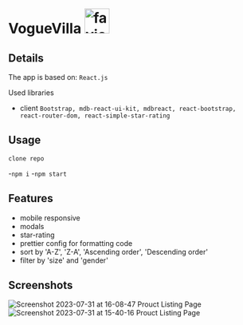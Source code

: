 # VogueVilla <img src="https://github.com/tsvetelinkitanski/product-listing-page/assets/106109735/fa8fc94d-7530-4705-b301-5ec9a72db8e3" alt="favicon" width="50" height="50">

## Details

The app is based on: `React.js`

Used libraries

- client `Bootstrap, mdb-react-ui-kit, mdbreact, react-bootstrap, react-router-dom, react-simple-star-rating`

## Usage

`clone repo`

-`npm i`
-`npm start`

## Features

- mobile responsive
- modals
- star-rating
- prettier config for formatting code
- sort by 'A-Z', 'Z-A', 'Ascending order', 'Descending order'
- filter by 'size' and 'gender'





## Screenshots
![Screenshot 2023-07-31 at 16-08-47 Prouct Listing Page](https://github.com/tsvetelinkitanski/product-listing-page/assets/106109735/97067665-58d4-4847-a664-f98efb8c2443)
![Screenshot 2023-07-31 at 15-40-16 Prouct Listing Page](https://github.com/tsvetelinkitanski/product-listing-page/assets/106109735/d2198d06-b066-4cf2-ae07-1ef15787c3dd)
